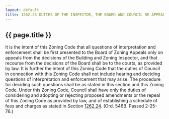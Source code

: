 ---
layout: default 
title: 1262.23 DUTIES OF THE INSPECTOR, THE BOARD AND COUNCIL RE APPEALS.---

{{ page.title }}
----------------

It is the intent of this Zoning Code that all questions of
interpretation and enforcement shall be first presented to the Board of
Zoning Appeals only on appeals from the decisions of the Building and
Zoning Inspector, and that recourse from the decisions of the Board
shall be to the courts, as provided by law. It is further the intent of
this Zoning Code that the duties of Council in connection with this
Zoning Code shall not include hearing and deciding questions of
interpretation and enforcement that may arise. The procedure for
deciding such questions shall be as stated in this section and this
Zoning Code. Under this Zoning Code, Council shall have only the duties
of considering and adopting or rejecting proposed amendments or the
repeal of this Zoning Code as provided by law, and of establishing a
schedule of fees and charges as stated in Section
[1262.24](4d90de88.html). (Ord. 546B. Passed 2-25-76.)

